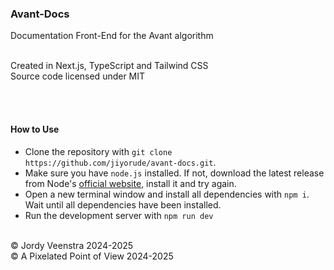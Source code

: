 ### Avant-Docs
Documentation Front-End for the Avant algorithm
<br/>


<br/>
Created in Next.js, TypeScript and Tailwind CSS<br/>
Source code licensed under MIT

<br/><br/>



#### How to Use
* Clone the repository with `git clone https://github.com/jiyorude/avant-docs.git`.
* Make sure you have `node.js` installed. If not, download the latest release from Node's [official website](https://nodejs.org/en), install it and try again.
* Open a new terminal window and install all dependencies with `npm i`. Wait until all dependencies have been installed.
* Run the development server with `npm run dev`

<br/>
&copy; Jordy Veenstra 2024-2025 <br/>
&copy; A Pixelated Point of View 2024-2025